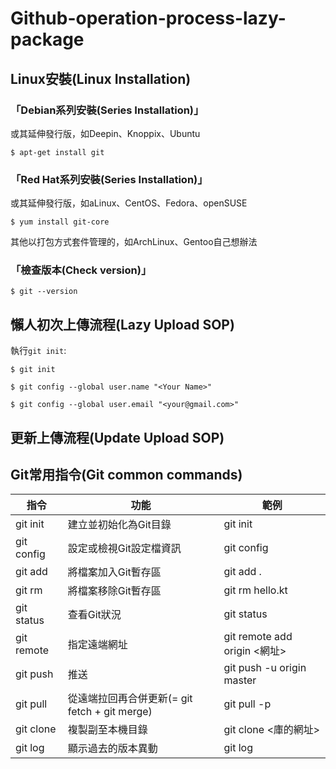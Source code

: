 # Github-operation-process-lazy-package



## Linux安裝(Linux Installation)

### 「Debian系列安裝(Series Installation)」

或其延伸發行版，如Deepin、Knoppix、Ubuntu

```
$ apt-get install git
```
### 「Red Hat系列安裝(Series Installation)」

或其延伸發行版，如aLinux、CentOS、Fedora、openSUSE

```
$ yum install git-core
```
其他以打包方式套件管理的，如ArchLinux、Gentoo自己想辦法

### 「檢查版本(Check version)」

```
$ git --version
```



## 懶人初次上傳流程(Lazy Upload SOP)
執行`git init`:
```
$ git init
```
```
$ git config --global user.name "<Your Name>"
```
```
$ git config --global user.email "<your@gmail.com>"
```



## 更新上傳流程(Update Upload SOP)



## Git常用指令(Git common commands)

| 指令       | 功能                    | 範例       |
| ---------- | ----------------------- | ---------- |
| git init   | 建立並初始化為Git目錄  | git init   |
| git config | 設定或檢視Git設定檔資訊 | git config |
| git add    | 將檔案加入Git暫存區     | git add .  |
| git rm     | 將檔案移除Git暫存區   | git rm hello.kt |
| git status | 查看Git狀況 | git status |
| git remote | 指定遠端網址     | git remote add origin <網址>   |
| git push    | 推送   | git push -u origin master |
| git pull | 從遠端拉回再合併更新(= git fetch + git merge) | git pull -p |
| git clone | 複製副至本機目錄 | git clone <庫的網址> |
| git log | 顯示過去的版本異動 | git log |

